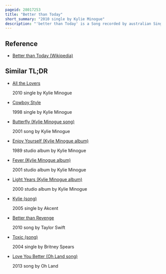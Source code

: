 ```yaml
---
pageid: 28017253
title: "Better than Today"
short_summary: "2010 single by Kylie Minogue"
description: "'better than Today' is a Song recorded by australian Singer Kylie Minogue for her eleventh Studio Album, Aphrodite. The Track was originally written and produced by nerina Pallot and andy Chatterley for Pallot's 2009 extended Play Buckminster Fuller Ep. It was re-recorded by Minogue in 2009, and received additional Production by Stuart Price. Musically better than Today is a Dance-Pop Song that emulates other Styles using Guitar Synthesizers and Drum Programming."
---
```


## Reference

- [Better than Today (Wikipedia)](https://en.wikipedia.org/?curid=28017253)

## Similar TL;DR

- [All the Lovers](/tldr/en/all-the-lovers)

  2010 single by Kylie Minogue

- [Cowboy Style](/tldr/en/cowboy-style)

  1998 single by Kylie Minogue

- [Butterfly (Kylie Minogue song)](/tldr/en/butterfly-kylie-minogue-song)

  2001 song by Kylie Minogue

- [Enjoy Yourself (Kylie Minogue album)](/tldr/en/enjoy-yourself-kylie-minogue-album)

  1989 studio album by Kylie Minogue

- [Fever (Kylie Minogue album)](/tldr/en/fever-kylie-minogue-album)

  2001 studio album by Kylie Minogue

- [Light Years (Kylie Minogue album)](/tldr/en/light-years-kylie-minogue-album)

  2000 studio album by Kylie Minogue

- [Kylie (song)](/tldr/en/kylie-song)

  2005 single by Akcent

- [Better than Revenge](/tldr/en/better-than-revenge)

  2010 song by Taylor Swift

- [Toxic (song)](/tldr/en/toxic-song)

  2004 single by Britney Spears

- [Love You Better (Oh Land song)](/tldr/en/love-you-better-oh-land-song)

  2013 song by Oh Land
